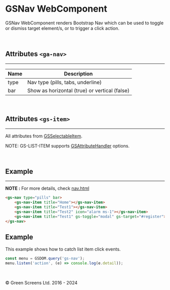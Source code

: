 # GSNav WebComponent
 
GSNav WebComponent renders Bootstrap Nav which can be used to toggle or dismiss target element/s, or to trigger a click action.
 
<br>
 
## Attributes ```<ga-nav>```
---
 
| Name               | Description                                                  |
|--------------------|--------------------------------------------------------------|
| type               | Nav type (pills, tabs, underline)                            |
| bar                | Show as horizontal (true) or vertical (false)                |
 
<br>
 
## Attributes ```<gs-item>```
---

All attributes from [GSSelectableItem](./GSSelectableItem.md).

NOTE: GS-LIST-ITEM supports [GSAttributeHandler](../base/GSAttributeHandler.md) options.

<br>
 
## Example
---
 
**NOTE :**
For more details, check [nav.html](../../demos/nav.html)
 
```html
<gs-nav type="pills" bar>
    <gs-nav-item title="Home"></gs-nav-item>
    <gs-nav-item title="Test1"></gs-nav-item>
    <gs-nav-item title="Test2" icon="alarm ms-1"></gs-nav-item>
    <gs-nav-item title="Test1" gs-toggle="modal" gs-target="#register"></gs-nav-item>
</gs-nav>
```
 
## Example
 
This example shows how to catch list item click events.
 
```JavaScript
const menu = GSDOM.query('gs-nav');
menu.listen('action', (e) => console.log(e.detail));
```

<br>

&copy; Green Screens Ltd. 2016 - 2024
